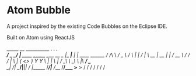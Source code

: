 # Atom Bubble

A project inspired by the existing Code Bubbles on the Eclipse IDE.

Built on Atom using ReactJS



   _____   __                   __________     ___.  ___.   .__                 
  /  _  \_/  |_  ____   _____   \______   \__ _\_ |__\_ |__ |  |   ____   ______
 /  /_\  \   __\/  _ \ /     \   |    |  _/  |  \ __ \| __ \|  | _/ __ \ /  ___/
/    |    \  | (  <_> )  Y Y  \  |    |   \  |  / \_\ \ \_\ \  |_\  ___/ \___ \
\____|__  /__|  \____/|__|_|  /  |______  /____/|___  /___  /____/\___  >____  >
        \/                  \/          \/          \/    \/          \/     \/
